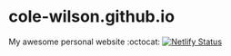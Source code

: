 # cole-wilson.github.io
My awesome personal website :octocat:
[![Netlify Status](https://api.netlify.com/api/v1/badges/b452dc30-a1d4-45c0-8d9f-f6862378c0de/deploy-status)](https://app.netlify.com/sites/colewilson/deploys)
